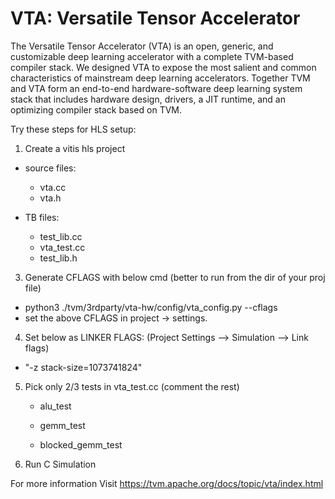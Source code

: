 # VTA: Versatile Tensor Accelerator

The Versatile Tensor Accelerator (VTA) is an open, generic, and customizable deep learning accelerator with a complete TVM-based compiler stack. We designed VTA to expose the most salient and common characteristics of mainstream deep learning accelerators. Together TVM and VTA form an end-to-end hardware-software deep learning system stack that includes hardware design, drivers, a JIT runtime, and an optimizing compiler stack based on TVM.

Try these steps for HLS setup:


1. Create a vitis hls project
* source files:
   * vta.cc
   * vta.h

* TB files:
   * test_lib.cc
   * vta_test.cc
   * test_lib.h

3. Generate CFLAGS with below cmd (better to run from the dir of your proj file)

* python3 ./tvm/3rdparty/vta-hw/config/vta_config.py --cflags
* set the above CFLAGS in project -> settings.

4. Set below as LINKER FLAGS: (Project Settings --> Simulation --> Link flags)
* "-z stack-size=1073741824" 

 
5. Pick only 2/3 tests in vta_test.cc  (comment the rest)

    * alu_test

    * gemm_test

    * blocked_gemm_test

6. Run C Simulation

For more information Visit https://tvm.apache.org/docs/topic/vta/index.html


